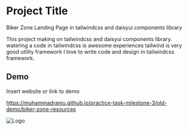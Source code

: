 # Project Title

Biker Zone Landing Page in tailwindcss and daisyui components library

This project making on tailwindcss and daisyui components library.
watering a code in tailwindcss is awesome experiences tailwind is very good utility framework I love to write code and design in tailwindcss framework.

## Demo

Insert website or link to demo

https://muhammadranju.github.io/practice-task-milestone-3/old-demo/biker-zone-resources

![Logo](https://res.cloudinary.com/nodelove/image/upload/v1722541841/portfolio/nnbh2huy7umxkah0cpjr.jpg)
